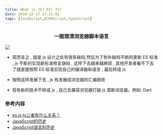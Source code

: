 ```yaml
---
title: What is JS? ES? TS?
date: 2019-12-17 17:21:02
tags: [JavaScript,ECMAScript,TypeScript]
---
```


### <center>一图理清浏览器脚本语言</center>

![](/images/SortOutJSESTS/01.png)

- 简而言之 , 就是 js 设计之处有很多缺陷,然后为了弥补缺陷不断的更新 ES 标准 , js 不断的实现新标准修复缺陷 , 这样下去越来越麻烦 , 其他开发者看不下去了就直接按照 ES 标准实现自己的编译器和语言 , 最后转成 js 

- 按照这样发展下去 , js 有发展成浏览器的汇编趋势

- 现有新的技术不转成 js , 自己去兼容浏览器打破 js 垄断浏览器。例如: Dart

<!-- more -->
### 参考内容
- [es,js,ts三者有什么关系？](https://www.zhihu.com/question/361303428)
- [JavaScript的历史](https://www.jianshu.com/p/1cd0b2cb3ec4)
- [JavaScript语言的历史](http://javascript.ruanyifeng.com/introduction/history.html)